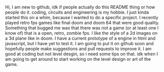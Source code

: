 Hi, I am new to github, idk if people actually do this README thing or how people do it. coding, circuits and engineering is my hobbie. 
I just kinda started this on a whim, because I wanted to do a specific project.
I recently played retro fps games like final doom and doom 64 that were good quality. 
Something that bugged me was that there was not a game (or at least one I know of) that is a open, retro, zombie fps.
I like the style of a 2d images on a 3d plane like in doom. I have a current prototype of a engine in html and javascript, but I have yet to test it.
I am going to put it on github soon and hopefully people make suggestions and pull requests to improve it. 
I am good at coding but not level desgin, so i need some tips on that. 
idk when I am going to get around to start working on the level design or art of the game.
